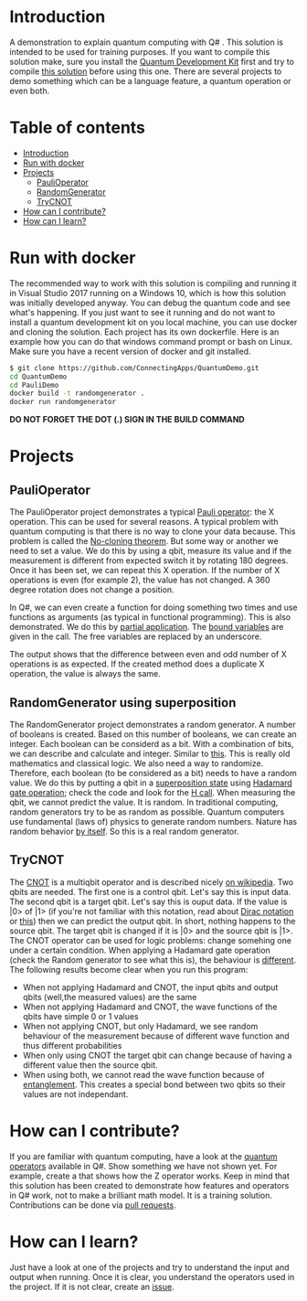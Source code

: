 # Introduction
A demonstration to explain quantum computing with Q# . This solution is intended to be used for training purposes.  If you want to compile this solution make, sure you install the [Quantum Development Kit](https://docs.microsoft.com/en-us/quantum/quantum-installconfig) first and try to compile [this solution](https://github.com/Microsoft/QuantumKatas/blob/master/README.md) before using this one. There are several projects to demo something which can be a language feature, a quantum operation or even both.

# Table of contents

  - [Introduction](#introduction)
  - [Run with docker](#run-with-docker)
  - [Projects](#projects)
    - [PauliOperator](#paulioperator)
    - [RandomGenerator](#randomgenerator-using-superposition)
    - [TryCNOT](https://github.com/ConnectingApps/QuantumDemo#trycnot)
  - [How can I contribute?](#how-can-i-contribute)
  - [How can I learn?](https://github.com/ConnectingApps/QuantumDemo#how-can-i-learn)

# Run with docker

The recommended way to work with this solution is compiling and running it in Visual Studio 2017 running on a Windows 10, which is how this solution was initially developed anyway. You can debug the quantum code and see what's happening. If you just want to see it running and do not want to install a quantum development kit on you local machine, you can use docker and cloning the solution. Each project has its own dockerfile. Here is an example how you can do that windows command prompt or bash on Linux. Make sure you have a recent version of docker and git installed. 

```bash
$ git clone https://github.com/ConnectingApps/QuantumDemo.git
cd QuantumDemo
cd PauliDemo
docker build -t randomgenerator .
docker run randomgenerator
```
**DO NOT FORGET THE DOT (.) SIGN IN THE BUILD COMMAND**

# Projects

## PauliOperator  ##

The PauliOperator project demonstrates a typical [Pauli operator](https://docs.microsoft.com/nl-nl/quantum/libraries/prelude?view=qsharp-preview#pauli-operators): the X operation. This can be used for several reasons. A typical problem with quantum computing is that there is no way to clone your data because. This problem is called the [No-cloning theorem](https://en.wikipedia.org/wiki/No-cloning_theorem). But some way or another we need to set a value. We do this by using a qbit, measure its value and if the measurement is different from expected switch it by rotating 180 degrees. Once it has been set, we can repeat this X operation. If the number of X operations is even (for example 2), the value has not changed. A 360 degree rotation does not change a position.

In Q#, we can even create a function for doing something two times and use functions as arguments (as typical in functional programming). This is also demonstrated. We do this by [partial application](https://docs.microsoft.com/nl-nl/quantum/quantum-techniques-2-operationsandfunctions?view=qsharp-preview#partially-applying-operations-and-functions). The [bound variables](https://en.wikipedia.org/wiki/Free_variables_and_bound_variables) are given in the call. The free variables are replaced by an underscore.

The output shows that the difference between even and odd number of X operations is as expected. If the created method does a duplicate X operation, the value is always the same.

## RandomGenerator using superposition ##

The RandomGenerator project demonstrates a random generator. A number of booleans is created. Based on this number of booleans, we can create an integer. Each boolean can be considerd as a bit. With a combination of bits, we can describe and calculate and integer. Similar to [this](https://en.wikipedia.org/wiki/Binary_number#Leibniz_and_the_I_Ching). This is really old mathematics and classical logic. We also need a way to randomize. Therefore, each boolean (to be considered as a bit) needs to have a random value. We do this by putting a qbit in a [superposition state](https://en.wikipedia.org/wiki/Quantum_superposition) using [Hadamard gate operation](https://en.wikipedia.org/wiki/Hadamard_transform#Hadamard_gate_operations); check the code and look for the [H call](https://github.com/ConnectingApps/QuantumDemo/blob/master/RandomGenerator/Operation.qs#L56). When measuring the qbit, we cannot predict the value. It is random. In traditional computing, random generators try to be as random as possible. Quantum computers use fundamental (laws of) physics to generate random numbers. Nature has random behavior [by itself](https://www.nist.gov/news-events/news/2018/04/nists-new-quantum-method-generates-really-random-numbers). So this is a real random generator. 

## TryCNOT ##

The [CNOT](https://docs.microsoft.com/nl-nl/qsharp/api/prelude/microsoft.quantum.primitive.cnot?view=qsharp-preview) is a multiqbit operator and is described nicely [on wikipedia](https://en.wikipedia.org/wiki/Controlled_NOT_gate). Two qbits are needed. The first one is a control qbit. Let's say this is input data. The second qbit is a target qbit. Let's say this is ouput data. If the value is |0> of |1> (if you're not familiar with this notation, read about [Dirac notation](https://en.wikipedia.org/wiki/Bra–ket_notation) or [this](https://docs.microsoft.com/nl-nl/quantum/quantum-concepts-6-diracnotation?view=qsharp-preview)) then we can predict the output qbit. In short, nothing happens to the source qbit. The target qbit is changed if it is |0> and the source qbit is |1>. The CNOT operator can be used for logic problems: change somehing one under a certain condition. When applying a Hadamard gate operation (check the Random generator to see what this is), the behaviour is [different](https://en.wikipedia.org/wiki/Controlled_NOT_gate#Behaviour_in_the_Hadamard_transformed_basis). The following results become clear when you run this program:

- When not applying Hadamard and CNOT, the input qbits and output qbits (well,the measured values) are the same 
- When not applying Hadamard and CNOT, the wave functions of the qbits have simple 0 or 1 values
- When not applying CNOT, but only Hadamard, we see random behaviour of the measurement because of different wave function and thus different probabilities
- When only using CNOT the target qbit can change because of having a different value then the source qbit. 
- When using both, we cannot read the wave function because of [entanglement](https://en.wikipedia.org/wiki/Quantum_entanglement). This creates a special bond between two qbits so their values are not independant.

# How can I contribute? #
If you are familiar with quantum computing, have a look at the [quantum operators](https://docs.microsoft.com/en-us/qsharp/api/prelude/microsoft.quantum.primitive?view=qsharp-preview) available in Q#. Show something we have not shown yet. For example, create a that shows how the Z operator works. Keep in mind that this solution has been created to demonstrate how features and operators in Q# work, not to make a brilliant math model. It is a training solution. Contributions can be done via [pull requests](https://help.github.com/articles/creating-a-pull-request/).

# How can I learn? #
Just have a look at one of the projects and try to understand the input and output when running. Once it is clear, you understand the operators used in the project. If it is not clear, create an [issue](https://github.com/ConnectingApps/QuantumDemo/issues).



